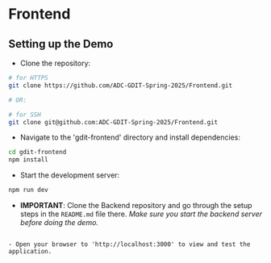 # Frontend

## Setting up the Demo
- Clone the repository:
```bash
# for HTTPS
git clone https://github.com/ADC-GDIT-Spring-2025/Frontend.git

# OR:

# for SSH
git clone git@github.com:ADC-GDIT-Spring-2025/Frontend.git
```
- Navigate to the 'gdit-frontend' directory and install dependencies:
```bash
cd gdit-frontend
npm install
```
- Start the development server:
```bash
npm run dev
```
- **IMPORTANT**: Clone the Backend repository and go through the setup steps in the `README.md` file there. _Make sure you start the backend server before doing the demo._
```git clone

- Open your browser to 'http://localhost:3000' to view and test the application.